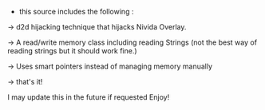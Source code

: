 - this source includes the following :

-> d2d hijacking technique that hijacks Nivida Overlay.

-> A read/write memory class including reading Strings (not the best way of reading strings but it should work fine.)

-> Uses smart pointers instead of managing memory manually

-> that's it!

I may update this in the future if requested Enjoy!
 
 
